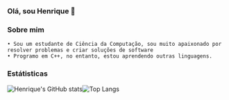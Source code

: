 ### Olá, sou Henrique 👋
### Sobre mim
    • Sou um estudante de Ciência da Computação, sou muito apaixonado por resolver problemas e criar soluções de software
    • Programo em C++, no entanto, estou aprendendo outras linguagens. 


### Estátisticas

![Henrique's GitHub stats](https://github-readme-stats.vercel.app/api?username=itzhendo&show_icons=true&theme=tokyonight)![Top Langs](https://github-readme-stats.vercel.app/api/top-langs/?username=itzhendo&layout=compact&theme=tokyonight)
